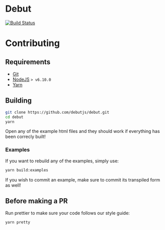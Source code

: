 # Debut

[![Build Status](https://travis-ci.org/debutjs/debut.svg?branch=master)](https://travis-ci.org/debutjs/debut)

# Contributing

## Requirements
 - [Git](https://git-scm.com/)
 - [NodeJS](https://nodejs.org/en/) `> v6.10.0`
 - [Yarn](https://yarnpkg.com/en/)

## Building

```bash
git clone https://github.com/debutjs/debut.git
cd debut
yarn
```

Open any of the example html files and they should work if everything has been
correcly built!

### Examples

If you want to rebuild any of the examples, simply use:

```bash
yarn build:examples
```

If you wish to commit an example, make sure to commit its transpiled form as
well!

## Before making a PR

Run prettier to make sure your code follows our style guide:

```bash
yarn pretty
```
